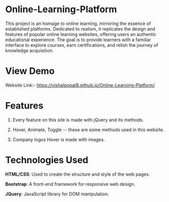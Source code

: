# Online-Learning-Platform
This project is an homage to online learning, mirroring the essence of established platforms. Dedicated to realism, it replicates the design and features of popular online learning websites, offering users an authentic educational experience. The goal is to provide learners with a familiar interface to explore courses, earn certifications, and relish the journey of knowledge acquisition.

# View Demo
Website Link:- https://vishalpopat8.github.io/Online-Learning-Platform/

# Features
1. Every feature on this site is made with jQuery and its methods.
   
2. Hover, Animate, Toggle -- these are some methods used in this website.
   
3. Company logos Hover is made with images.

# Technologies Used
**HTML/CSS**: Used to create the structure and style of the web pages.

**Bootstrap**: A front-end framework for responsive web design.

**JQuery**: JavaScript library for DOM manipulation.
